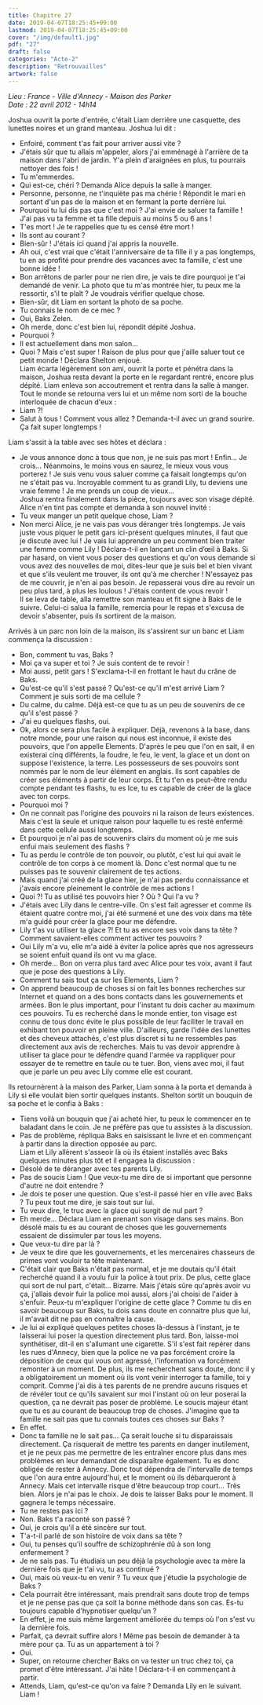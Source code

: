 ```yaml
---
title: Chapitre 27
date: 2019-04-07T18:25:45+09:00
lastmod: 2019-04-07T18:25:45+09:00
cover: "/img/default1.jpg"
pdf: "27"
draft: false
categories: "Acte-2"
description: "Retrouvailles"
artwork: false
---
```

_Lieu : France - Ville d'Annecy - Maison des Parker   
Date : 22 avril 2012 - 14h14_

Joshua ouvrit la porte d'entrée, c'était Liam derrière une casquette, des lunettes noires et un grand manteau. Joshua lui dit :   
- Enfoiré, comment t'as fait pour arriver aussi vite ?   
- J'étais sûr que tu allais m'appeler, alors j'ai emménagé à l'arrière de ta maison dans l'abri de jardin. Y'a plein d'araignées en plus, tu pourrais nettoyer des fois !   
- Tu m'emmerdes.   
- Qui est-ce, chéri ? Demanda Alice depuis la salle à manger.   
- Personne, personne, ne t'inquiète pas ma chérie ! Répondit le mari en sortant d'un pas de la maison et en fermant la porte derrière lui.   
- Pourquoi tu lui dis pas que c'est moi ? J'ai envie de saluer ta famille ! J'ai pas vu ta femme et ta fille depuis au moins 5 ou 6 ans !   
- T'es mort ! Je te rappelles que tu es censé être mort !   
- Ils sont au courant ?   
- Bien-sûr ! J'étais ici quand j'ai appris la nouvelle.   
- Ah oui, c'est vrai que c'était l'anniversaire de ta fille il y a pas longtemps, tu en as profité pour prendre des vacances avec ta famille, c'est une bonne idée !   
- Bon arrêtons de parler pour ne rien dire, je vais te dire pourquoi je t'ai demandé de venir. La photo que tu m'as montrée hier, tu peux me la ressortir, s'il te plaît ? Je voudrais vérifier quelque chose.   
- Bien-sûr, dit Liam en sortant la photo de sa poche.   
- Tu connais le nom de ce mec ?   
- Oui, Baks Zelen.   
- Oh merde, donc c'est bien lui, répondit dépité Joshua.   
- Pourquoi ?   
- Il est actuellement dans mon salon...   
- Quoi ? Mais c'est super ! Raison de plus pour que j'aille saluer tout ce petit monde ! Déclara Shelton enjoué.   
Liam écarta légèrement son ami, ouvrit la porte et pénétra dans la maison, Joshua resta devant la porte en le regardant rentré, encore plus dépité. Liam enleva son accoutrement et rentra dans la salle à manger. Tout le monde se retourna vers lui et un même nom sorti de la bouche interloquée de chacun d'eux :   
- Liam ?!   
- Salut à tous ! Comment vous allez ? Demanda-t-il avec un grand sourire. Ça fait super longtemps !   
   
Liam s'assit à la table avec ses hôtes et déclara :   
- Je vous annonce donc à tous que non, je ne suis pas mort ! Enfin... Je crois... Néanmoins, le moins vous en saurez, le mieux vous vous porterez ! Je suis venu vous saluer comme ça faisait longtemps qu'on ne s'était pas vu. Incroyable comment tu as grandi Lily, tu deviens une vraie femme ! Je me prends un coup de vieux...    
Joshua rentra finalement dans la pièce, toujours avec son visage dépité. Alice n'en tint pas compte et demanda à son nouvel invité :   
- Tu veux manger un petit quelque chose, Liam ?   
- Non merci Alice, je ne vais pas vous déranger très longtemps. Je vais juste vous piquer le petit gars ici-présent quelques minutes, il faut que je discute avec lui ! Je vais lui apprendre un peu comment bien traiter une femme comme Lily ! Déclara-t-il en lançant un clin d’œil à Baks. Si par hasard, on vient vous poser des questions et qu'on vous demande si vous avez des nouvelles de moi, dites-leur que je suis bel et bien vivant et que s'ils veulent me trouver, ils ont qu'à me chercher ! N'essayez pas de me couvrir, je n'en ai pas besoin. Je repasserai vous dire au revoir un peu plus tard, à plus les loulous ! J'étais content de vous revoir !   
Il se leva de table, alla remettre son manteau et fit signe à Baks de le suivre. Celui-ci salua la famille, remercia pour le repas et s'excusa de devoir s'absenter, puis ils sortirent de la maison.   
   
Arrivés à un parc non loin de la maison, ils s'assirent sur un banc et Liam commença la discussion :   
- Bon, comment tu vas, Baks ?   
- Moi ça va super et toi ? Je suis content de te revoir !   
- Moi aussi, petit gars ! S'exclama-t-il en frottant le haut du crâne de Baks.   
- Qu'est-ce qu'il s'est passé ? Qu'est-ce qu'il m'est arrivé Liam ? Comment je suis sorti de ma cellule ?   
- Du calme, du calme. Déjà est-ce que tu as un peu de souvenirs de ce qu'il s'est passé ?   
- J'ai eu quelques flashs, oui.   
- Ok, alors ce sera plus facile à expliquer. Déjà, revenons à la base, dans notre monde, pour une raison qui nous est inconnue, il existe des pouvoirs, que l'on appelle Elements. D'après le peu que l'on en sait, il en existerai cinq différents, la foudre, le feu, le vent, la glace et un dont on suppose l'existence, la terre. Les possesseurs de ses pouvoirs sont nommés par le nom de leur élément en anglais. Ils sont capables de créer ses éléments à partir de leur corps. Et tu t'en es peut-être rendu compte pendant tes flashs, tu es Ice, tu es capable de créer de la glace avec ton corps.   
- Pourquoi moi ?   
- On ne connait pas l'origine des pouvoirs ni la raison de leurs existences. Mais c'est la seule et unique raison pour laquelle tu es resté enfermé dans cette cellule aussi longtemps.   
- Et pourquoi je n'ai pas de souvenirs clairs du moment où je me suis enfui mais seulement des flashs ?   
- Tu as perdu le contrôle de ton pouvoir, ou plutôt, c'est lui qui avait le contrôle de ton corps à ce moment là. Donc c'est normal que tu ne puisses pas te souvenir clairement de tes actions.   
- Mais quand j'ai créé de la glace hier, je n'ai pas perdu connaissance et j'avais encore pleinement le contrôle de mes actions !   
- Quoi ?! Tu as utilisé tes pouvoirs hier ? Où ? Qui l'a vu ?   
- J'étais avec Lily dans le centre-ville. On s'est fait agresser et comme ils étaient quatre contre moi, j'ai été surmené et une des voix dans ma tête m'a guidé pour créer la glace pour me défendre.   
- Lily t'as vu utiliser ta glace ?! Et tu as encore ses voix dans ta tête ? Comment savaient-elles comment activer tes pouvoirs ?   
- Oui Lily m'a vu, elle m'a aidé à éviter la police après que nos agresseurs se soient enfuit quand ils ont vu ma glace.   
- Oh merde... Bon on verra plus tard avec Alice pour tes voix, avant il faut que je pose des questions à Lily.   
- Comment tu sais tout ça sur les Elements, Liam ?   
- On apprend beaucoup de choses si on fait les bonnes recherches sur Internet et quand on a des bons contacts dans les gouvernements et armées. Bon le plus important, pour l'instant tu dois cacher au maximum ces pouvoirs. Tu es recherché dans le monde entier, ton visage est connu de tous donc évite le plus possible de leur faciliter le travail en exhibant ton pouvoir en pleine ville. D'ailleurs, garde l'idée des lunettes et des cheveux attachés, c'est plus discret si tu ne ressembles pas directement aux avis de recherches. Mais tu vas devoir apprendre à utiliser ta glace pour te défendre quand l'armée va rappliquer pour essayer de te remettre en taule ou te tuer. Bon, viens avec moi, il faut que je parle un peu avec Lily comme elle est courant.   
   
Ils retournèrent à la maison des Parker, Liam sonna à la porta et demanda à Lily si elle voulait bien sortir quelques instants. Shelton sortit un bouquin de sa poche et le confia à Baks :   
- Tiens voilà un bouquin que j'ai acheté hier, tu peux le commencer en te baladant dans le coin. Je ne préfère pas que tu assistes à la discussion.   
- Pas de problème, répliqua Baks en saisissant le livre et en commençant à partir dans la direction opposée au parc.   
Liam et Lily allèrent s'asseoir là où ils étaient installés avec Baks quelques minutes plus tôt et il engagea la discussion :   
- Désolé de te déranger avec tes parents Lily.   
- Pas de soucis Liam ! Que veux-tu me dire de si important que personne d'autre ne doit entendre ?   
- Je dois te poser une question. Que s'est-il passé hier en ville avec Baks ? Tu peux tout me dire, je sais tout sur lui.   
- Tu veux dire, le truc avec la glace qui surgit de nul part ?   
- Eh merde... Déclara Liam en prenant son visage dans ses mains. Bon désolé mais tu es au courant de choses que les gouvernements essaient de dissimuler par tous les moyens.   
- Que veux-tu dire par là ?   
- Je veux te dire que les gouvernements, et les mercenaires chasseurs de primes vont vouloir ta tête maintenant.   
- C'était clair que Baks n'était pas normal, et je me doutais qu'il était recherché quand il a voulu fuir la police à tout prix. De plus, cette glace qui sort de nul part, c'était... Bizarre. Mais j'étais sûre qu'après avoir vu ça, j'allais devoir fuir la police moi aussi, alors j'ai choisi de l'aider à s'enfuir. Peux-tu m'expliquer l'origine de cette glace ? Comme tu dis en savoir beaucoup sur Baks, tu dois sans doute en connaitre plus que lui, il m'avait dit ne pas en connaître la cause.   
- Je lui ai expliqué quelques petites choses là-dessus à l'instant, je te laisserai lui poser la question directement plus tard. Bon, laisse-moi synthétiser, dit-il en s'allumant une cigarette. S'il s'est fait repérer dans les rues d'Annecy, bien que la police ne va pas forcément croire la déposition de ceux qui vous ont agressé, l'information va forcément remonter à un moment. De plus, ils me recherchent sans doute, donc il y a obligatoirement un moment où ils vont venir interroger ta famille, toi y comprit. Comme j'ai dis à tes parents de ne prendre aucuns risques et de révéler tout ce qu'ils savaient sur moi l'instant où on leur poserai la question, ça ne devrait pas poser de problème. Le soucis majeur étant que tu es au courant de beaucoup trop de choses. J'imagine que ta famille ne sait pas que tu connais toutes ces choses sur Baks ?   
- En effet.   
- Donc ta famille ne le sait pas... Ça serait louche si tu disparaissais directement. Ça risquerait de mettre tes parents en danger inutilement, et je ne peux pas me permettre de les entraîner encore plus dans mes problèmes en leur demandant de disparaître également. Tu es donc obligée de rester à Annecy. Donc tout dépendra de l'intervalle de temps que l'on aura entre aujourd'hui, et le moment où ils débarqueront à Annecy. Mais cet intervalle risque d'être beaucoup trop court... Très bien. Alors je n'ai pas le choix. Je dois te laisser Baks pour le moment. Il gagnera le temps nécessaire.   
- Tu ne restes pas ici ?   
- Non. Baks t'a raconté son passé ?    
- Oui, je crois qu'il a été sincère sur tout.   
- T'a-t-il parlé de son histoire de voix dans sa tête ?   
- Oui, tu penses qu'il souffre de schizophrénie dû à son long enfermement ?   
- Je ne sais pas. Tu étudiais un peu déjà la psychologie avec ta mère la dernière fois que je t'ai vu, tu as continué ?   
- Oui, mais où veux-tu en venir ? Tu veux que j'étudie la psychologie de Baks ?   
- Cela pourrait être intéressant, mais prendrait sans doute trop de temps et je ne pense pas que ça soit la bonne méthode dans son cas. Es-tu toujours capable d'hypnotiser quelqu'un ?   
- En effet, je me suis même largement améliorée du temps où l'on s'est vu la dernière fois.   
- Parfait, ça devrait suffire alors ! Même pas besoin de demander à ta mère pour ça. Tu as un appartement à toi ?   
- Oui.   
- Super, on retourne chercher Baks on va tester un truc chez toi, ça promet d'être intéressant. J'ai hâte ! Déclara-t-il en commençant à partir.   
- Attends, Liam, qu'est-ce qu'on va faire ? Demanda Lily en le suivant. Liam !